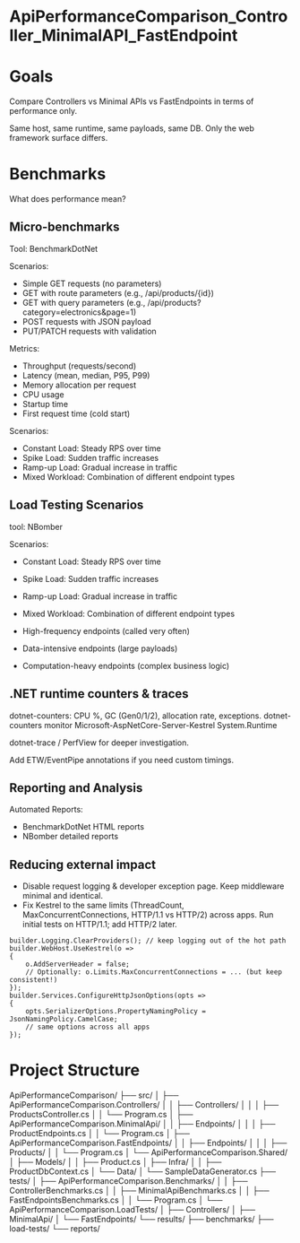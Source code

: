 # ApiPerformanceComparison_Controller_MinimalAPI_FastEndpoint

# Goals

Compare Controllers vs Minimal APIs vs FastEndpoints in terms of performance only.

Same host, same runtime, same payloads, same DB. Only the web framework surface differs.

# Benchmarks

What does performance mean?

## Micro-benchmarks

Tool: BenchmarkDotNet

Scenarios:

- Simple GET requests (no parameters)
- GET with route parameters (e.g., /api/products/{id})
- GET with query parameters (e.g., /api/products?category=electronics&page=1)
- POST requests with JSON payload
- PUT/PATCH requests with validation

Metrics:

- Throughput (requests/second)
- Latency (mean, median, P95, P99)
- Memory allocation per request
- CPU usage
- Startup time
- First request time (cold start)

Scenarios:

- Constant Load: Steady RPS over time
- Spike Load: Sudden traffic increases
- Ramp-up Load: Gradual increase in traffic
- Mixed Workload: Combination of different endpoint types

## Load Testing Scenarios

tool: NBomber

Scenarios:

- Constant Load: Steady RPS over time
- Spike Load: Sudden traffic increases
- Ramp-up Load: Gradual increase in traffic
- Mixed Workload: Combination of different endpoint types

- High-frequency endpoints (called very often)
- Data-intensive endpoints (large payloads)
- Computation-heavy endpoints (complex business logic)

## .NET runtime counters & traces

dotnet-counters: CPU %, GC (Gen0/1/2), allocation rate, exceptions.
dotnet-counters monitor Microsoft-AspNetCore-Server-Kestrel System.Runtime

dotnet-trace / PerfView for deeper investigation.

Add ETW/EventPipe annotations if you need custom timings.

## Reporting and Analysis

Automated Reports:

- BenchmarkDotNet HTML reports
- NBomber detailed reports

## Reducing external impact

- Disable request logging & developer exception page. Keep middleware minimal and identical.
- Fix Kestrel to the same limits (ThreadCount, MaxConcurrentConnections, HTTP/1.1 vs HTTP/2) across apps. Run initial tests on HTTP/1.1; add HTTP/2 later.

```
builder.Logging.ClearProviders(); // keep logging out of the hot path
builder.WebHost.UseKestrel(o =>
{
    o.AddServerHeader = false;
    // Optionally: o.Limits.MaxConcurrentConnections = ... (but keep consistent!)
});
builder.Services.ConfigureHttpJsonOptions(opts =>
{
    opts.SerializerOptions.PropertyNamingPolicy = JsonNamingPolicy.CamelCase;
    // same options across all apps
});
```

# Project Structure

ApiPerformanceComparison/
├── src/
│ ├── ApiPerformanceComparison.Controllers/
│ │ ├── Controllers/
│ │ │ ├── ProductsController.cs
│ │ └── Program.cs
│ ├── ApiPerformanceComparison.MinimalApi/
│ │ ├── Endpoints/
│ │ │ ├── ProductEndpoints.cs
│ │ └── Program.cs
│ ├── ApiPerformanceComparison.FastEndpoints/
│ │ ├── Endpoints/
│ │ │ ├── Products/
│ │ └── Program.cs
│ └── ApiPerformanceComparison.Shared/
│ ├── Models/
│ │ ├── Product.cs
│ ├── Infra/
│ │ ├── ProductDbContext.cs
│ └── Data/
│ └── SampleDataGenerator.cs
├── tests/
│ ├── ApiPerformanceComparison.Benchmarks/
│ │ ├── ControllerBenchmarks.cs
│ │ ├── MinimalApiBenchmarks.cs
│ │ ├── FastEndpointsBenchmarks.cs
│ │ └── Program.cs
│ └── ApiPerformanceComparison.LoadTests/
│ ├── Controllers/
│ ├── MinimalApi/
│ └── FastEndpoints/
└── results/
├── benchmarks/
├── load-tests/
└── reports/
